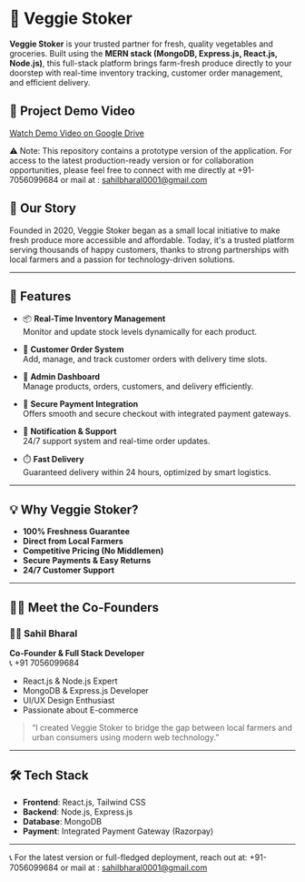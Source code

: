 # 🥦 Veggie Stoker

**Veggie Stoker** is your trusted partner for fresh, quality vegetables and groceries. Built using the **MERN stack (MongoDB, Express.js, React.js, Node.js)**, this full-stack platform brings farm-fresh produce directly to your doorstep with real-time inventory tracking, customer order management, and efficient delivery.

## 🎥 Project Demo Video

[Watch Demo Video on Google Drive](https://drive.google.com/file/d/1JuszsMpsbXHNv7g-eCjMTrJFpTrt5623/view?usp=sharing)


⚠️ Note: This repository contains a prototype version of the application. For access to the latest production-ready version or for collaboration opportunities, please feel free to connect with me directly at +91-7056099684 or mail at : sahilbharal0001@gmail.com



## 🌱 Our Story

Founded in 2020, Veggie Stoker began as a small local initiative to make fresh produce more accessible and affordable. Today, it's a trusted platform serving thousands of happy customers, thanks to strong partnerships with local farmers and a passion for technology-driven solutions.

---

## 🚀 Features

- 📦 **Real-Time Inventory Management**  
  Monitor and update stock levels dynamically for each product.

- 🛒 **Customer Order System**  
  Add, manage, and track customer orders with delivery time slots.

- 🧾 **Admin Dashboard**  
  Manage products, orders, customers, and delivery efficiently.

- 💸 **Secure Payment Integration**  
  Offers smooth and secure checkout with integrated payment gateways.

- 🔔 **Notification & Support**  
  24/7 support system and real-time order updates.

- ⏱️ **Fast Delivery**  
  Guaranteed delivery within 24 hours, optimized by smart logistics.

---

## 💡 Why Veggie Stoker?

- **100% Freshness Guarantee**
- **Direct from Local Farmers**
- **Competitive Pricing (No Middlemen)**
- **Secure Payments & Easy Returns**
- **24/7 Customer Support**

---

## 🧑‍💻 Meet the Co-Founders

### 👨‍💻 Sahil Bharal  
**Co-Founder & Full Stack Developer**  
📞 +91 7056099684  
- React.js & Node.js Expert  
- MongoDB & Express.js Developer  
- UI/UX Design Enthusiast  
- Passionate about E-commerce  

> “I created Veggie Stoker to bridge the gap between local farmers and urban consumers using modern web technology.”

---

## 🛠️ Tech Stack

- **Frontend**: React.js, Tailwind CSS  
- **Backend**: Node.js, Express.js  
- **Database**: MongoDB  
- **Payment**: Integrated Payment Gateway (Razorpay)  

---

📞 For the latest version or full-fledged deployment, reach out at: +91-7056099684 or mail at : sahilbharal0001@gmail.com
